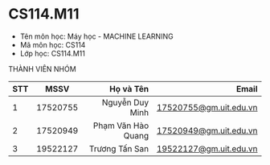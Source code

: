 # CS114.M11
- Tên môn học: Máy học - MACHINE LEARNING
- Mã môn học: CS114
- Lớp học: CS114.M11

THÀNH VIÊN NHÓM

| STT |     MSSV      |      Họ và Tên     |          Email         |
| --- |:-------------:| -----------------: | ----------------------:|
|  1  | 17520755      | Nguyễn Duy Minh    | 17520755@gm.uit.edu.vn |
|  2  | 17520949      | Phạm Văn Hào Quang | 17520949@gm.uit.edu.vn |
|  3  | 19522127      | Trương Tấn San     | 19522127@gm.uit.edu.vn |
